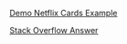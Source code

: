 [Demo Netflix Cards Example](https://movies-nunbering-ui.netlify.app/)

[Stack Overflow Answer](https://stackoverflow.com/questions/75848637/netflix-numbering-in-flutter/75967926#75967926)
